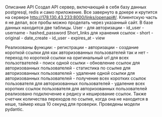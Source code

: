 Описание API
Создал API сервер, включающий в себя базу данных postgresql, redis и само приложение. Все завернуто в докере и крутится на сервере http://178.130.43.233:8000/links/openapi#/.
Клиентскую часть я не делал, все пробы можно проделать через указанный сайт.
В базе данных находится две таблицы. 
User - для авторизации 
    - id_user
    - username
    - hashed_password
Short_links для хранения ссылок 
    - short
    - original
    - date_create
    - id_user
    - expires_at
    - view

Реализованы функции: 
    - регистрации
    - авторизации
    - создание короткой ссылки для как авторизованных пользователей так и нет
    - переход по короткой ссылки на оригинальный url для всех пользотвателей
    - поиск одной ссылки
    - обновление ссылок для авторизованных пользователей
    - статистика по ссылке для авторизованных пользователей
    - удаление одной ссылки для авторизованных пользователей
    - получение всех коротких ссылок пользователя для авторизованных пользователей
    - удаление всех коротких ссылок пользователя для авторизованных пользователей
реализовано подключение к редису и кеширование ссылок. Также счетчик количества переходов по ссылке, когда она не находится в кеше, таймер кеша 10 секунд для проверки.
Проведены модели pydantic.